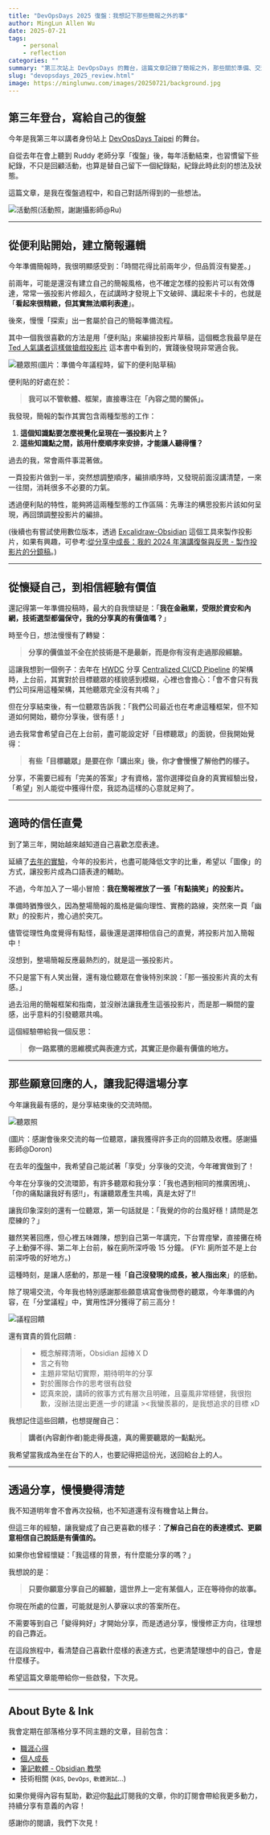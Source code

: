 ```yaml
---
title: "DevOpsDays 2025 復盤：我想記下那些簡報之外的事"
author: MingLun Allen Wu
date: 2025-07-21
tags: 
    - personal
    - reflection
categories: ""
summary: "第三次站上 DevOpsDays 的舞台，這篇文章記錄了簡報之外，那些關於準備、交流與自我理解的片段。"
slug: "devopsdays_2025_review.html"
image: https://minglunwu.com/images/20250721/background.jpg
---
```


## 第三年登台，寫給自己的復盤

今年是我第三年以講者身份站上 [DevOpsDays Taipei](https://devopsdays.tw/2025/) 的舞台。

自從去年在會上聽到 Ruddy 老師分享「復盤」後，每年活動結束，也習慣留下些紀錄，不只是回顧活動，也算是替自己留下一個紀錄點，紀錄此時此刻的想法及狀態。

這篇文章，是我在復盤過程中，和自己對話所得到的一些想法。

![活動照](https://minglunwu.com/images/20250721/20250721_1.jpg)(活動照，謝謝攝影師@Ru)

---

## 從便利貼開始，建立簡報邏輯

今年準備簡報時，我很明顯感受到：「時間花得比前兩年少，但品質沒有變差。」

前兩年，可能是還沒有建立自己的簡報風格，也不確定怎樣的投影片可以有效傳達，常常一張投影片修超久，在試講時才發現上下文破碎、講起來卡卡的，也就是「**看起來很精緻，但其實無法順利表達**」。

後來，慢慢「探索」出一套屬於自己的簡報準備流程。

其中一個我很喜歡的方法是用「便利貼」來編排投影片草稿，這個概念我最早是在 [Ted 人氣講者這樣做搶戲投影片](https://www.eslite.com/product/1001124182585921) 這本書中看到的，實踐後發現非常適合我。

![聽眾照](https://minglunwu.com/images/20250721/20250721_2.jpg)(圖片：準備今年議程時，留下的便利貼草稿)

便利貼的好處在於：

> **我可以不管軟體、框架，直接專注在「內容之間的關係」。**

我發現，簡報的製作其實包含兩種型態的工作：

1. **這個知識點要怎麼視覺化呈現在一張投影片上？**
2. **這些知識點之間，該用什麼順序來安排，才能讓人聽得懂？**

過去的我，常會兩件事混著做。

一頁投影片做到一半，突然想調整順序，編排順序時，又發現前面沒講清楚，一來一往間，消耗很多不必要的力氣。

透過便利貼的特性，能夠將這兩種型態的工作區隔：先專注的構思投影片該如何呈現，再回頭調整投影片的編排。

(後續也有嘗試使用數位版本，透過 [Excalidraw-Obsidian](https://github.com/zsviczian/obsidian-excalidraw-plugin) 這個工具來製作投影片，如果有興趣，可參考:[從分享中成長：我的 2024 年演講復盤與反思 - 製作投影片的分鏡稿](https://minglunwu.com/notes/2024/presentation_review.html/#%E8%A3%BD%E4%BD%9C%E6%8A%95%E5%BD%B1%E7%89%87%E7%9A%84%E5%88%86%E9%8F%A1%E7%A8%BF)。)

---

## 從懷疑自己，到相信經驗有價值

還記得第一年準備投稿時，最大的自我懷疑是：「**我在金融業，受限於資安和內網，技術選型都偏保守，我的分享真的有價值嗎？**」

時至今日，想法慢慢有了轉變：

> **分享的價值並不全在於技術是不是最新，而是你有沒有走過那段經驗。**

這讓我想到一個例子：去年在 [HWDC](https://hwdc.ithome.com.tw/2024) 分享 [Centralized CI/CD Pipeline](https://hwdc.ithome.com.tw/2024/session-page/3212) 的架構時，上台前，其實對於目標聽眾的樣貌感到模糊，心裡也會擔心：「會不會只有我們公司採用這種架構，其他聽眾完全沒有共鳴？」

但在分享結束後，有一位聽眾告訴我：「我們公司最近也在考慮這種框架，但不知道如何開始，聽你分享後，很有感！」

過去我常會希望自己在上台前，盡可能設定好「目標聽眾」的面貌，但我開始覺得：

> **有些「目標聽眾」是要在你「講出來」後，你才會慢慢了解他們的樣子。**

分享，不需要已經有「完美的答案」才有資格，當你選擇從自身的真實經驗出發，「希望」別人能從中獲得什麼，我認為這樣的心意就足夠了。

---

## 適時的信任直覺

到了第三年，開始越來越知道自己喜歡怎麼表達。

延續了[去年的實驗](https://minglunwu.com/notes/2024/presentation_review.html/#%E6%8A%95%E5%BD%B1%E7%89%87%E7%9A%84%E5%91%88%E7%8F%BE%E6%96%B9%E5%BC%8F)，今年的投影片，也盡可能降低文字的比重，希望以「圖像」的方式，讓投影片成為口語表達的輔助。

不過，今年加入了一場小冒險：**我在簡報裡放了一張「有點搞笑」的投影片。**

準備時猶豫很久，因為整場簡報的風格是偏向理性、實務的路線，突然來一頁「幽默」的投影片，擔心過於突兀。

儘管從理性角度覺得有點怪，最後還是選擇相信自己的直覺，將投影片加入簡報中！

沒想到，整場簡報反應最熱烈的，就是這一張投影片。

不只是當下有人笑出聲，還有幾位聽眾在會後特別來說：「那一張投影片真的太有感。」

過去沿用的簡報框架和指南，並沒辦法讓我產生這張投影片，而是那一瞬間的靈感，出乎意料的引發聽眾共鳴。

這個經驗帶給我一個反思：

> **你一路累積的思維模式與表達方式，其實正是你最有價值的地方。**

---

## 那些願意回應的人，讓我記得這場分享

今年讓我最有感的，是分享結束後的交流時間。

![聽眾照](https://minglunwu.com/images/20250721/20250721_3.jpg)

(圖片：感謝會後來交流的每一位聽眾，讓我獲得許多正向的回饋及收穫。感謝攝影師@Doron)

在去年的[復盤](https://minglunwu.com/notes/2024/presentation_review.html/#%E5%A0%B1%E5%91%8A%E5%BE%8C%E7%9A%84%E5%9B%9E%E9%A1%A7)中，我希望自己能試著「享受」分享後的交流，今年確實做到了！

今年在分享後的交流環節，有許多聽眾和我分享：「我也遇到相同的推廣困境」、「你的痛點讓我好有感!!」，有讓聽眾產生共鳴，真是太好了!!

讓我印象深刻的還有一位聽眾，第一句話就是：「我覺的你的台風好穩！請問是怎麼練的？」

雖然笑著回應，但心裡五味雜陳，想到自己第一年講完，下台胃痙攣，直接攤在椅子上動彈不得、第二年上台前，躲在廁所深呼吸 15 分鐘。 (FYI: 廁所並不是上台前深呼吸的好地方。)

這種時刻，是讓人感動的，那是一種「**自己沒發現的成長，被人指出來**」的感動。

除了現場交流，今年我也特別感謝那些願意填寫會後問卷的聽眾，今年準備的內容，在「分堂議程」中，實用性評分獲得了前三高分！

![議程回饋](https://minglunwu.com/images/20250721/20250721_4.jpg)

還有寶貴的質化回饋 :

> + 概念解釋清晰，Obsidian 超棒ＸＤ
> + 言之有物
> + 主題非常貼切實際，期待明年的分享
> + 對於團隊合作的思考很有啟發
> + 認真來說，講師的敘事方式有層次且明確，且臺風非常穩健，我很抱歉，沒辦法提出更進一步的建議 ><我蠻羨慕的，是我想追求的目標 xD

我想記住這些回饋，也想提醒自己：

> **講者(內容創作者)能走得長遠，真的需要聽眾的一點點光。**

我希望當我成為坐在台下的人，也要記得把這份光，送回給台上的人。

---

## 透過分享，慢慢變得清楚

我不知道明年會不會再次投稿，也不知道還有沒有機會站上舞台。

但這三年的經驗，讓我變成了自己更喜歡的樣子：**了解自己自在的表達模式、更願意相信自己說話是有價值的。**

如果你也曾經懷疑：「我這樣的背景，有什麼能分享的嗎？」

我想說的是：

> **只要你願意分享自己的經驗，這世界上一定有某個人，正在等待你的故事。**

你現在所處的位置，可能就是別人夢寐以求的答案所在。

不需要等到自己「變得夠好」才開始分享，而是透過分享，慢慢修正方向，往理想的自己靠近。

在這段旅程中，看清楚自己喜歡什麼樣的表達方式，也更清楚理想中的自己，會是什麼樣子。

希望這篇文章能帶給你一些啟發，下次見。

---

## About Byte & Ink

我會定期在部落格分享不同主題的文章，目前包含：

- [職涯心得](https://minglunwu.com/tags/career/)
- [個人成長](https://minglunwu.com/categories/weekly-reflection/)
- [筆記軟體 - Obsidian 教學](http://minglunwu.com/categories/obsidian/)
- 技術相關 (`K8S`, `DevOps`, `軟體測試`...)

如果你覺得內容有幫助，歡迎你[點此](https://minglunwu.substack.com/subscribe)訂閱我的文章，你的訂閱會帶給我更多動力，持續分享有意義的內容！

感謝你的閱讀，我們下次見！
